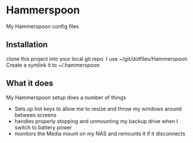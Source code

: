 # Hammerspoon
My Hammerspoon config files

## Installation

clone this project into your local git repo. I use ~/git/dotfiles/Hammerspoon
Create a symlink it to ~/.hammerspoon

## What it does

My Hammerspoon setup does a number of things

* Sets up hot keys to allow me to resize and throw my windows around between screens
* handles properly stopping and unmounting my backup drive when I switch to battery power
* monitors the Media mount on my NAS and remounts it if it disconnects


